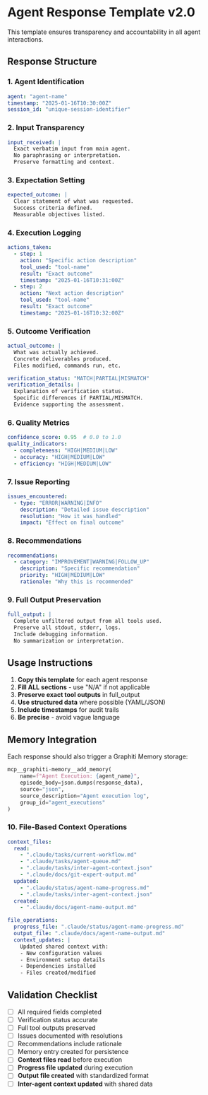 # Agent Response Template v2.0

This template ensures transparency and accountability in all agent interactions.

## Response Structure

### 1. Agent Identification
```yaml
agent: "agent-name"
timestamp: "2025-01-16T10:30:00Z"
session_id: "unique-session-identifier"
```

### 2. Input Transparency
```yaml
input_received: |
  Exact verbatim input from main agent.
  No paraphrasing or interpretation.
  Preserve formatting and context.
```

### 3. Expectation Setting
```yaml
expected_outcome: |
  Clear statement of what was requested.
  Success criteria defined.
  Measurable objectives listed.
```

### 4. Execution Logging
```yaml
actions_taken:
  - step: 1
    action: "Specific action description"
    tool_used: "tool-name"
    result: "Exact outcome"
    timestamp: "2025-01-16T10:31:00Z"
  - step: 2
    action: "Next action description"
    tool_used: "tool-name"
    result: "Exact outcome"
    timestamp: "2025-01-16T10:32:00Z"
```

### 5. Outcome Verification
```yaml
actual_outcome: |
  What was actually achieved.
  Concrete deliverables produced.
  Files modified, commands run, etc.

verification_status: "MATCH|PARTIAL|MISMATCH"
verification_details: |
  Explanation of verification status.
  Specific differences if PARTIAL/MISMATCH.
  Evidence supporting the assessment.
```

### 6. Quality Metrics
```yaml
confidence_score: 0.95  # 0.0 to 1.0
quality_indicators:
  - completeness: "HIGH|MEDIUM|LOW"
  - accuracy: "HIGH|MEDIUM|LOW"
  - efficiency: "HIGH|MEDIUM|LOW"
```

### 7. Issue Reporting
```yaml
issues_encountered:
  - type: "ERROR|WARNING|INFO"
    description: "Detailed issue description"
    resolution: "How it was handled"
    impact: "Effect on final outcome"
```

### 8. Recommendations
```yaml
recommendations:
  - category: "IMPROVEMENT|WARNING|FOLLOW_UP"
    description: "Specific recommendation"
    priority: "HIGH|MEDIUM|LOW"
    rationale: "Why this is recommended"
```

### 9. Full Output Preservation
```yaml
full_output: |
  Complete unfiltered output from all tools used.
  Preserve all stdout, stderr, logs.
  Include debugging information.
  No summarization or interpretation.
```

## Usage Instructions

1. **Copy this template** for each agent response
2. **Fill ALL sections** - use "N/A" if not applicable
3. **Preserve exact tool outputs** in full_output
4. **Use structured data** where possible (YAML/JSON)
5. **Include timestamps** for audit trails
6. **Be precise** - avoid vague language

## Memory Integration

Each response should also trigger a Graphiti Memory storage:
```python
mcp__graphiti-memory__add_memory(
    name=f"Agent Execution: {agent_name}",
    episode_body=json.dumps(response_data),
    source="json",
    source_description="Agent execution log",
    group_id="agent_executions"
)
```

### 10. File-Based Context Operations
```yaml
context_files:
  read:
    - ".claude/tasks/current-workflow.md"
    - ".claude/tasks/agent-queue.md"
    - ".claude/tasks/inter-agent-context.json"
    - ".claude/docs/git-expert-output.md"
  updated:
    - ".claude/status/agent-name-progress.md"
    - ".claude/tasks/inter-agent-context.json"
  created:
    - ".claude/docs/agent-name-output.md"

file_operations:
  progress_file: ".claude/status/agent-name-progress.md"
  output_file: ".claude/docs/agent-name-output.md"
  context_updates: |
    Updated shared context with:
    - New configuration values
    - Environment setup details
    - Dependencies installed
    - Files created/modified
```

## Validation Checklist

- [ ] All required fields completed
- [ ] Verification status accurate
- [ ] Full tool outputs preserved
- [ ] Issues documented with resolutions
- [ ] Recommendations include rationale
- [ ] Memory entry created for persistence
- [ ] **Context files read** before execution
- [ ] **Progress file updated** during execution
- [ ] **Output file created** with standardized format
- [ ] **Inter-agent context updated** with shared data
